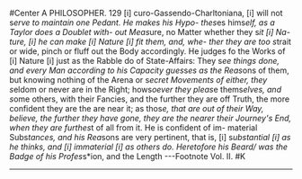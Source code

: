 #Center A PHILOSOPHER. 129
[i] curo-Gas*s*endo-Charltoniana, [i] will not s*erve to
maintain one Pedant. He makes his Hypo-
thes*es hims*elf, as a Taylor does a Doublet with-
out Meas*ure, no Matter whether they s*it [i] Na-
ture, [i] he can make [i] Nature [i] fit them, and, whe-
ther they are too s*trait or wide, pinch or fluff
out the Body accordingly. He judges fo the
Works of [i] Nature [i] just as the Rabble do of
State-Affairs: They s*ee things done, and every
Man according to his Capacity gues*s*es as the
Reas*ons of them, but knowing nothing of the
Arena or s*ecret Movements of either, they
s*eldom or never are in the Right; hows*oever
they pleas*e thems*elves, and s*ome others, with
their Fancies, and the further they are off
Truth, the more confident they are the are
near it; as thos*e, that are out of their Way,
believe, the further they have gone, they are
the nearer their Journey's End, when they are
furthes*t of all from it. He is confident of im-
material Subs*tances, and his Rea*sons are very
pertinent, that is, [i] s*ubstantial [i] as he thinks, and
[i] immaterial [i] as others do. Heretofore his Beard/
was the Badge of his Profes*s*ion, and the Length
---Footnote
Vol. II. #K


---


